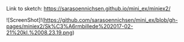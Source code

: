 Link to sketch: https://sarasoennichsen.github.io/mini_ex/miniex2/

![ScreenShot]!(https://github.com/sarasoennichsen/mini_ex/blob/gh-pages/miniex2/Sk%C3%A6rmbillede%202017-02-21%20kl.%2008.23.19.png)
